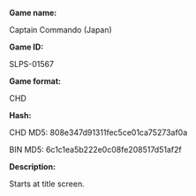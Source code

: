 **Game name:**

Captain Commando (Japan)

**Game ID:**

SLPS-01567

**Game format:**

CHD

**Hash:**

CHD MD5: 808e347d91311fec5ce01ca75273af0a

BIN MD5: 6c1c1ea5b222e0c08fe208517d51af2f

**Description:**

Starts at title screen.